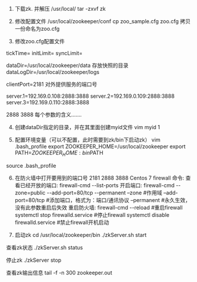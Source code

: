 1. 下载zk.  并解压
/usr/local/   tar -zxvf zk

2. 修改配置文件
/usr/local/zookeeper/conf
cp zoo_sample.cfg zoo.cfg   拷贝一份命名为zoo.cfg

3. 修改zoo.cfg配置文件

tickTime=
initLimit=
syncLimit=

dataDir=/usr/local/zookeeper/data   存放快照的目录
dataLogDir=/usr/local/zookeeper/logs

clientPort=2181 对外提供服务的端口号

server.1=192.169.0.108:2888:3888
server.2=192.169.0.109:2888:3888
server.3=192.169.0.110:2888:3888

2888 
3888
每个参数的含义.......


4. 创建dataDir指定的目录，并在其里面创建myid文件
vim myid 1

5. 配置环境变量（可以不配置，此时需要到zk/bin下启动zk）
vim .bash_profile
export ZOOKEEPER_HOME=/usr/local/zookeeper
export PATH=$ZOOKEEPER_HOME:bin$PATH

source .bash_profile


6. 在防火墙中打开要用到的端口号 2181 2888 3888
	Centos 7 firewall 命令: 
	查看已经开放的端口: firewall-cmd --list-ports
	开启端口: firewall-cmd --zone=public --add-port=80/tcp --permanent
		–zone #作用域
		–add-port=80/tcp #添加端口，格式为：端口/通讯协议
		–permanent #永久生效，没有此参数重启后失效
	重启防火墙: 
	firewall-cmd --reload #重启firewall
	systemctl stop firewalld.service #停止firewall
	systemctl disable firewalld.service #禁止firewall开机启动

7. 启动zk
cd /usr/local/zookeeper/bin
./zkServer.sh start

 查看zk状态
./zkServer.sh status

停止zk
./zkServer stop

查看zk输出信息
tail -f -n 300 zookeeper.out







